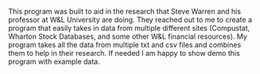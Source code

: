 This program was built to aid in the research that Steve Warren 
and his professor at W&L University are doing. They reached out
to me to create a program that easily takes in data from multiple
different sites (Compustat, Wharton Stock Databases, and some other
W&L financial resources). My program takes all the data from multiple
txt and csv files and combines them to help in their research. If
needed I am happy to show demo this program with example data.